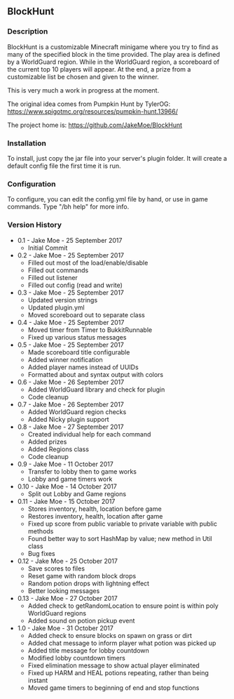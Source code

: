 ## BlockHunt

### Description

BlockHunt is a customizable Minecraft minigame where you try to find as many of the specified block in the time provided. The play area is defined by a WorldGuard region. While in the WorldGuard region, a scoreboard of the current top 10 players will appear. At the end, a prize from a customizable list be chosen and given to the winner.

This is very much a work in progress at the moment.

The original idea comes from Pumpkin Hunt by TylerOG: https://www.spigotmc.org/resources/pumpkin-hunt.13966/

The project home is: https://github.com/JakeMoe/BlockHunt

### Installation

To install, just copy the jar file into your server's plugin folder. It will create a default config file the first time it is run.

### Configuration

To configure, you can edit the config.yml file by hand, or use in game commands. Type "/bh help" for more info. 

### Version History

* 0.1 - Jake Moe - 25 September 2017
  * Initial Commit
* 0.2 - Jake Moe - 25 September 2017
  * Filled out most of the load/enable/disable
  * Filled out commands
  * Filled out listener
  * Filled out config (read and write)
* 0.3 - Jake Moe - 25 September 2017
  * Updated version strings
  * Updated plugin.yml
  * Moved scoreboard out to separate class
* 0.4 - Jake Moe - 25 September 2017
  * Moved timer from Timer to BukkitRunnable
  * Fixed up various status messages
* 0.5 - Jake Moe - 25 September 2017
  * Made scoreboard title configurable
  * Added winner notification
  * Added player names instead of UUIDs
  * Formatted about and syntax output with colors
* 0.6 - Jake Moe - 26 September 2017
  * Added WorldGuard library and check for plugin
  * Code cleanup
* 0.7 - Jake Moe - 26 September 2017
  * Added WorldGuard region checks
  * Added Nicky plugin support
* 0.8 - Jake Moe - 27 September 2017
  * Created individual help for each command
  * Added prizes
  * Added Regions class
  * Code cleanup
* 0.9 - Jake Moe - 11 October 2017
  * Transfer to lobby then to game works
  * Lobby and game timers work
* 0.10 - Jake Moe - 14 October 2017
  * Split out Lobby and Game regions
* 0.11 - Jake Moe - 15 October 2017
  * Stores inventory, health, location before game
  * Restores inventory, health, location after game
  * Fixed up score from public variable to private variable with public methods
  * Found better way to sort HashMap by value; new method in Util class
  * Bug fixes
* 0.12 - Jake Moe - 25 October 2017
  * Save scores to files
  * Reset game with random block drops
  * Random potion drops with lightning effect
  * Better looking messages
* 0.13 - Jake Moe - 27 October 2017
  * Added check to getRandomLocation to ensure point is within poly WorldGuard regions
  * Added sound on potion pickup event
* 1.0 - Jake Moe - 31 October 2017
  * Added check to ensure blocks on spawn on grass or dirt
  * Added chat message to inform player what potion was picked up
  * Added title message for lobby countdown
  * Modified lobby countdown timers
  * Fixed elimination message to show actual player eliminated
  * Fixed up HARM and HEAL potions repeating, rather than being instant
  * Moved game timers to beginning of end and stop functions